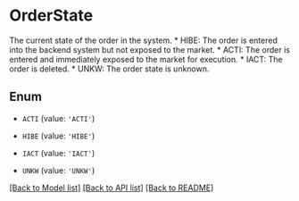 # OrderState

The current state of the order in the system. * HIBE: The order is entered into the backend system but not exposed to the market. * ACTI: The order is entered and immediately exposed to the market for execution. * IACT: The order is deleted. * UNKW: The order state is unknown.

## Enum

* `ACTI` (value: `'ACTI'`)

* `HIBE` (value: `'HIBE'`)

* `IACT` (value: `'IACT'`)

* `UNKW` (value: `'UNKW'`)

[[Back to Model list]](../README.md#documentation-for-models) [[Back to API list]](../README.md#documentation-for-api-endpoints) [[Back to README]](../README.md)


